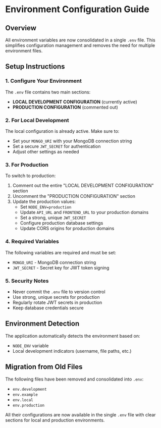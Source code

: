 # Environment Configuration Guide

## Overview
All environment variables are now consolidated in a single `.env` file. This simplifies configuration management and removes the need for multiple environment files.

## Setup Instructions

### 1. Configure Your Environment
The `.env` file contains two main sections:
- **LOCAL DEVELOPMENT CONFIGURATION** (currently active)
- **PRODUCTION CONFIGURATION** (commented out)

### 2. For Local Development
The local configuration is already active. Make sure to:
- Set your `MONGO_URI` with your MongoDB connection string
- Set a secure `JWT_SECRET` for authentication
- Adjust other settings as needed

### 3. For Production
To switch to production:
1. Comment out the entire "LOCAL DEVELOPMENT CONFIGURATION" section
2. Uncomment the "PRODUCTION CONFIGURATION" section
3. Update the production values:
   - Set `NODE_ENV=production`
   - Update `API_URL` and `FRONTEND_URL` to your production domains
   - Set a strong, unique `JWT_SECRET`
   - Configure production database settings
   - Update CORS origins for production domains

### 4. Required Variables
The following variables are required and must be set:
- `MONGO_URI` - MongoDB connection string
- `JWT_SECRET` - Secret key for JWT token signing

### 5. Security Notes
- Never commit the `.env` file to version control
- Use strong, unique secrets for production
- Regularly rotate JWT secrets in production
- Keep database credentials secure

## Environment Detection
The application automatically detects the environment based on:
- `NODE_ENV` variable
- Local development indicators (username, file paths, etc.)

## Migration from Old Files
The following files have been removed and consolidated into `.env`:
- `env.development`
- `env.example`
- `env.local`
- `env.production`

All their configurations are now available in the single `.env` file with clear sections for local and production environments.
